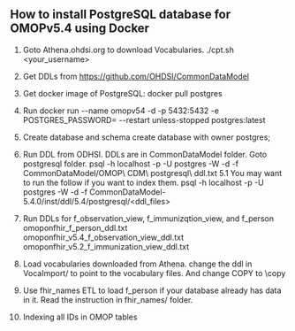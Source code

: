 ## How to install PostgreSQL database for OMOPv5.4 using Docker
1. Goto Athena.ohdsi.org to download Vocabularies.
	./cpt.sh <your_username> <password>
1. Get DDLs from https://github.com/OHDSI/CommonDataModel
2. Get docker image of PostgreSQL: docker pull postgres
3. Run docker run --name omopv54 -d -p 5432:5432 -e POSTGRES_PASSWORD=<password> --restart unless-stopped postgres:latest
4. Create database and schema
create database <databasename> with owner postgres;

5. Run DDL from ODHSI. DDLs are in CommonDataModel folder. Goto postgresql folder.
psql -h localhost -p <port> -U postgres -W -d <database> -f CommonDataModel/OMOP\ CDM\ postgresql\ ddl.txt
5.1 You may want to run the follow if you want to index them.
  psql -h localhost -p <port> -U postgres -W -d <database> -f CommonDataModel-5.4.0/inst/ddl/5.4/postgresql/<ddl_files>
6. Run DDLs for f_observation_view, f_immunizqtion_view, and f_person
  omoponfhir_f_person_ddl.txt
  omoponfhir_v5.4_f_observation_view_ddl.txt
  omoponfhir_v5.2_f_immunization_view_ddl.txt
7. Load vocabularies downloaded from Athena.
change the ddl in VocaImport/ to point to the vocabulary files. And change COPY to \copy
9. Use fhir_names ETL to load f_person if your database already has data in it. Read the instruction in fhir_names/ folder.
10. Indexing all IDs in OMOP tables



